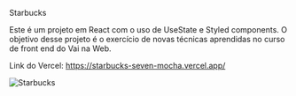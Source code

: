 Starbucks

Este é um projeto em React com o uso de UseState e Styled components.
O objetivo desse projeto é o exercício de novas técnicas aprendidas no curso de front end do Vai na Web.

Link do Vercel: https://starbucks-seven-mocha.vercel.app/

![Starbucks](https://github.com/user-attachments/assets/2f52fcc5-584b-4401-801f-e5ebccec5dd9)
